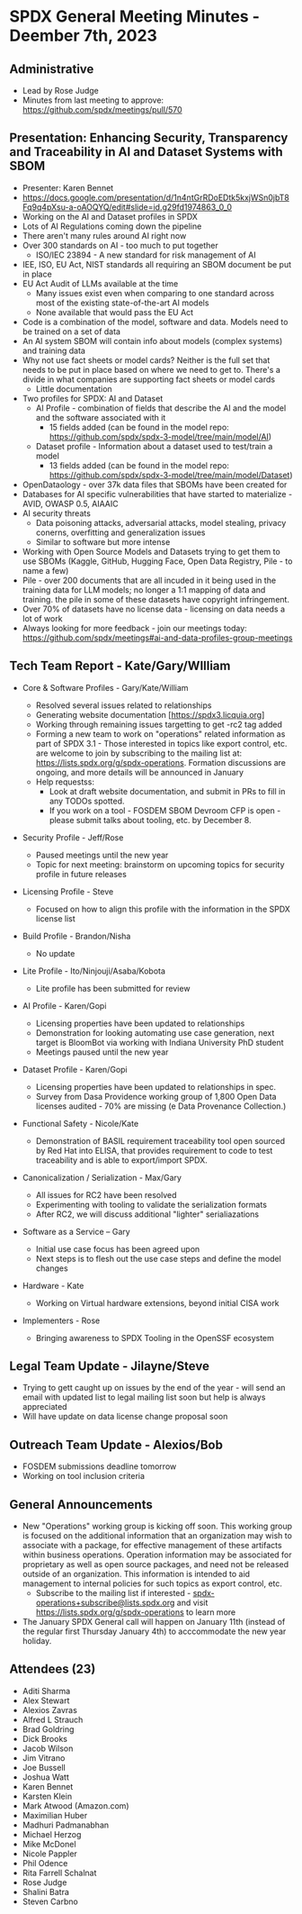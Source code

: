 # SPDX General Meeting Minutes - Deember 7th, 2023

## Administrative
* Lead by Rose Judge
* Minutes from last meeting to approve: https://github.com/spdx/meetings/pull/570

## Presentation: Enhancing Security, Transparency  and Traceability in AI and Dataset Systems with SBOM
* Presenter: Karen Bennet
* https://docs.google.com/presentation/d/1n4ntGrRDoEDtk5kxjWSn0jbT8Fq9q4pXsu-a-oAOQYQ/edit#slide=id.g29fd1974863_0_0
* Working on the AI and Dataset profiles in SPDX
* Lots of AI Regulations coming down the pipeline
* There aren't many rules around AI right now
* Over 300 standards on AI - too much to put together
  * ISO/IEC 23894 - A new standard for risk management of AI
* IEE, ISO, EU Act, NIST standards all requiring an SBOM document be put in place
* EU Act Audit of LLMs available at the time
  * Many issues exist even when comparing to one standard across most of the existing state-of-the-art AI models
  * None available that would pass the EU Act
* Code is a combination of the model, software and data. Models need to be trained on a set of data
* An AI system SBOM will contain info about models (complex systems) and training data
* Why not use fact sheets or model cards? Neither is the full set that needs to be put in place based on where we need to get to. There's a divide in what companies are supporting fact sheets or model cards
  * Little documentation
* Two profiles for SPDX: AI and Dataset
  * AI Profile - combination of fields that describe the AI and the model and the software associated with it
    * 15 fields added (can be found in the model repo: https://github.com/spdx/spdx-3-model/tree/main/model/AI)
  * Dataset profile - Information about a dataset used to test/train a model
    * 13 fields added (can be found in the model repo: https://github.com/spdx/spdx-3-model/tree/main/model/Dataset)
* OpenDataology - over 37k data files that SBOMs have been created for
* Databases for AI specific vulnerabilities that have started to materialize - AVID, OWASP 0.5, AIAAIC
* AI security threats
  * Data poisoning attacks, adversarial attacks, model stealing, privacy conerns, overfitting and generalization issues
  * Similar to software but more intense
* Working with Open Source Models and Datasets trying to get them to use SBOMs (Kaggle, GitHub, Hugging Face, Open Data Registry, Pile - to name a few)
* Pile - over 200 documents that are all incuded in it being used in the training data for LLM models; no longer a 1:1 mapping of data and training. the pile in some of these datasets have copyright infringement. 
* Over 70% of datasets have no license data - licensing on data needs a lot of work
* Always looking for more feedback - join our meetings today: https://github.com/spdx/meetings#ai-and-data-profiles-group-meetings

## Tech Team Report - Kate/Gary/WIlliam
* Core & Software Profiles - Gary/Kate/William
  * Resolved several issues related to relationships
  * Generating website documentation [https://spdx3.licquia.org]
  * Working through remaining issues targetting to get -rc2 tag added
  * Forming a new team to work on "operations" related information as part of SPDX 3.1 - Those interested in topics like export control, etc. are welcome to join by subscribing to the mailing list at: https://lists.spdx.org/g/spdx-operations.  Formation discussions are ongoing, and more details will be announced in January
  * Help requestss:
    * Look at draft website documentation, and submit in PRs to fill in any TODOs spotted.
    * If you work on a tool - FOSDEM SBOM Devroom CFP is open - please submit talks about tooling, etc. by December 8.

* Security Profile - Jeff/Rose
  * Paused meetings until the new year
  * Topic for next meeting: brainstorm on upcoming topics for security profile in future releases

* Licensing Profile - Steve
  * Focused on how to align this profile with the information in the SPDX license list

* Build Profile - Brandon/Nisha
  * No update

* Lite Profile - Ito/Ninjouji/Asaba/Kobota
  * Lite profile has been submitted for review

* AI Profile -  Karen/Gopi
  * Licensing properties have been updated to relationships
  * Demonstration for looking automating use case generation,  next target is BloomBot via working with Indiana University PhD student
  * Meetings paused until the new year

* Dataset Profile - Karen/Gopi
  * Licensing properties have been updated to relationships in spec.
  * Survey from Dasa Providence working group  of 1,800 Open Data licenses audited - 70% are missing
(e Data Provenance Collection.)

* Functional Safety - Nicole/Kate
  * Demonstration of BASIL requirement traceability tool open sourced by Red Hat into ELISA, that provides requirement to code to test traceability and is able to export/import SPDX.

* Canonicalization / Serialization - Max/Gary
  * All issues for RC2 have been resolved
  * Experimenting with tooling to validate the serialization formats
  * After RC2, we will discuss additional "lighter" serialiazations

* Software as a Service – Gary
  * Initial use case focus has been agreed upon
  * Next steps is to flesh out the use case steps and define the model changes

* Hardware - Kate
  * Working on Virtual hardware extensions, beyond initial CISA work

* Implementers - Rose
  * Bringing awareness to SPDX Tooling in the OpenSSF ecosystem

## Legal Team Update - Jilayne/Steve
* Trying to gett caught up on issues by the end of the year - will send an email with updated list to legal mailing list soon but help is always appreciated
* Will have update on data license change proposal soon

## Outreach Team Update - Alexios/Bob
* FOSDEM submissions deadline tomorrow
* Working on tool inclusion criteria  

## General Announcements
* New "Operations" working group is kicking off soon. This working group is focused on the additional information that an organization may wish to associate with a package, for effective management of these artifacts within business operations.  Operation information may be associated for proprietary as well as open source packages,  and need not be released outside of an organization.   This information is intended to aid management to internal policies for such topics as export control, etc.
  * Subscribe to the mailing list if interested - spdx-operations+subscribe@lists.spdx.org and visit https://lists.spdx.org/g/spdx-operations to learn more
* The January SPDX General call will happen on January 11th (instead of the regular first Thursday January 4th) to acccommodate the new year holiday.

## Attendees (23)
* Aditi Sharma
* Alex Stewart
* Alexios Zavras
* Alfred L Strauch
* Brad Goldring
* Dick Brooks
* Jacob Wilson
* Jim Vitrano
* Joe Bussell
* Joshua Watt
* Karen Bennet
* Karsten Klein
* Mark Atwood (Amazon.com)
* Maximilian Huber
* Madhuri Padmanabhan
* Michael Herzog
* Mike McDonel
* Nicole Pappler
* Phil Odence
* Rita Farrell Schalnat
* Rose Judge
* Shalini Batra
* Steven Carbno

